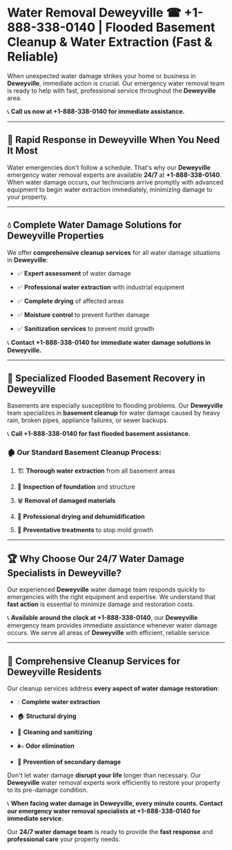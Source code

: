 # Water Removal Deweyville ☎ +1-888-338-0140 | Flooded Basement Cleanup & Water Extraction (Fast & Reliable)

When unexpected water damage strikes your home or business in **Deweyville**, immediate action is crucial. Our emergency water removal team is ready to help with fast, professional service throughout the **Deweyville** area. 

📞 **Call us now at +1-888-338-0140 for immediate assistance.**
---
## 🚀 Rapid Response in Deweyville When You Need It Most
Water emergencies don't follow a schedule. That's why our **Deweyville** emergency water removal experts are available **24/7** at **+1-888-338-0140**. When water damage occurs, our technicians arrive promptly with advanced equipment to begin water extraction immediately, minimizing damage to your property.
---
## 💧 Complete Water Damage Solutions for Deweyville Properties
We offer **comprehensive cleanup services** for all water damage situations in **Deweyville**:
- ✅ **Expert assessment** of water damage  
- ✅ **Professional water extraction** with industrial equipment  
- ✅ **Complete drying** of affected areas  
- ✅ **Moisture control** to prevent further damage  
- ✅ **Sanitization services** to prevent mold growth  
📞 **Contact +1-888-338-0140 for immediate water damage solutions in Deweyville.**
---
## 🌊 Specialized Flooded Basement Recovery in Deweyville
Basements are especially susceptible to flooding problems. Our **Deweyville** team specializes in **basement cleanup** for water damage caused by heavy rain, broken pipes, appliance failures, or sewer backups. 
📞 **Call +1-888-338-0140 for fast flooded basement assistance.**
### 🏚️ Our Standard Basement Cleanup Process:
1. 🏗️ **Thorough water extraction** from all basement areas  
2. 🔎 **Inspection of foundation** and structure  
3. 🗑️ **Removal of damaged materials**  
4. 💨 **Professional drying and dehumidification**  
5. 🚫 **Preventative treatments** to stop mold growth  
---
## 🏆 Why Choose Our 24/7 Water Damage Specialists in Deweyville?
Our experienced **Deweyville** water damage team responds quickly to emergencies with the right equipment and expertise. We understand that **fast action** is essential to minimize damage and restoration costs.
📞 **Available around the clock at +1-888-338-0140**, our **Deweyville** emergency team provides immediate assistance whenever water damage occurs. We serve all areas of **Deweyville** with efficient, reliable service.
---
## 🧹 Comprehensive Cleanup Services for Deweyville Residents
Our cleanup services address **every aspect of water damage restoration**:
- 💧 **Complete water extraction**  
- 🏠 **Structural drying**  
- 🧼 **Cleaning and sanitizing**  
- 🌬️ **Odor elimination**  
- 🚫 **Prevention of secondary damage**  
Don't let water damage **disrupt your life** longer than necessary. Our **Deweyville** water removal experts work efficiently to restore your property to its pre-damage condition.
📞 **When facing water damage in Deweyville, every minute counts. Contact our emergency water removal specialists at +1-888-338-0140 for immediate service.**
Our **24/7 water damage team** is ready to provide the **fast response** and **professional care** your property needs.
